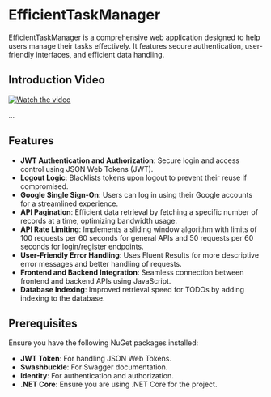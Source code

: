 # EfficientTaskManager

EfficientTaskManager is a comprehensive web application designed to help users manage their tasks effectively. It features secure authentication, user-friendly interfaces, and efficient data handling.

## Introduction Video

[![Watch the video](https://img.youtube.com/vi/6OEFkk3Gb_M/hqdefault.jpg)](https://youtu.be/6OEFkk3Gb_M)

...

## Features

- **JWT Authentication and Authorization**: Secure login and access control using JSON Web Tokens (JWT).
- **Logout Logic**: Blacklists tokens upon logout to prevent their reuse if compromised.
- **Google Single Sign-On**: Users can log in using their Google accounts for a streamlined experience.
- **API Pagination**: Efficient data retrieval by fetching a specific number of records at a time, optimizing bandwidth usage.
- **API Rate Limiting**: Implements a sliding window algorithm with limits of 100 requests per 60 seconds for general APIs and 50 requests per 60 seconds for login/register endpoints.
- **User-Friendly Error Handling**: Uses Fluent Results for more descriptive error messages and better handling of requests.
- **Frontend and Backend Integration**: Seamless connection between frontend and backend APIs using JavaScript.
- **Database Indexing**: Improved retrieval speed for TODOs by adding indexing to the database.

## Prerequisites

Ensure you have the following NuGet packages installed:

- **JWT Token**: For handling JSON Web Tokens.
- **Swashbuckle**: For Swagger documentation.
- **Identity**: For authentication and authorization.
- **.NET Core**: Ensure you are using .NET Core for the project.
